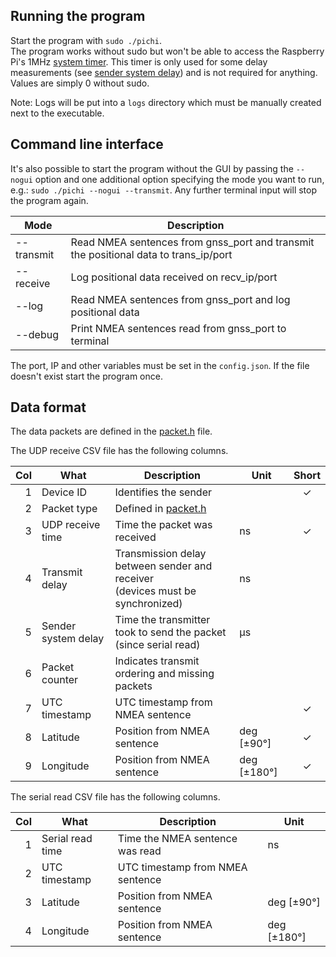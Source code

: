 Running the program
---
Start the program with `sudo ./pichi`.<br>
The program works without sudo but won't be able to access the Raspberry Pi's 1MHz [system timer](src/timer.cpp#L14). This timer is only used for some delay measurements (see [sender system delay](README_USAGE.md#data-format)) and is not required for anything. Values are simply 0 without sudo.

Note: Logs will be put into a `logs` directory which must be manually created next to the executable.

Command line interface
---
It's also possible to start the program without the GUI by passing the `--nogui` option and one additional option specifying the mode you want to run, e.g.: `sudo ./pichi --nogui --transmit`. Any further terminal input will stop the program again.

| Mode          | Description  |
| ------------- | ------------ |
| --transmit    | Read NMEA sentences from gnss_port and transmit the positional data to trans_ip/port |
| --receive     | Log positional data received on recv_ip/port |
| --log         | Read NMEA sentences from gnss_port and log positional data |
| --debug       | Print NMEA sentences read from gnss_port to terminal |

The port, IP and other variables must be set in the `config.json`. If the file doesn't exist start the program once.

Data format
---
The data packets are defined in the [packet.h](src/gnss/packet.h) file.

The UDP receive CSV file has the following columns.

| Col | What             | Description   | Unit | Short |
| ---:| ---------------- | ------------- | ---- |:-----:|
| 1 | Device ID        | Identifies the sender |  | ✓
| 2 | Packet type      | Defined in [packet.h](src/gnss/packet.h) |   |
| 3 | UDP receive time | Time the packet was received | ns | ✓
| 4 | Transmit delay   | Transmission delay between sender and receiver<br>(devices must be synchronized) | ns |
| 5 | Sender system delay | Time the transmitter took to send the packet<br>(since serial read) | µs |
| 6 | Packet counter   | Indicates transmit ordering and missing packets |   |
| 7 | UTC timestamp    | UTC timestamp from NMEA sentence |   | ✓
| 8 | Latitude         | Position from NMEA sentence | deg [±90°] | ✓
| 9 | Longitude        | Position from NMEA sentence | deg [±180°] | ✓

The serial read CSV file has the following columns.

| Col | What             | Description   | Unit |
| ---:| ---------------- | ------------- | ---- |
| 1 | Serial read time | Time the NMEA sentence was read | ns |
| 2 | UTC timestamp    | UTC timestamp from NMEA sentence |   |
| 3 | Latitude         | Position from NMEA sentence | deg [±90°] | 
| 4 | Longitude        | Position from NMEA sentence | deg [±180°] |
